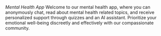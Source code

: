 *Mental Health App*
Welcome to our mental health app, where you can anonymously chat, read about mental health related topics, and receive personalized support through quizzes and an AI assistant. Prioritize your emotional well-being discreetly and effectively with our compassionate community.
